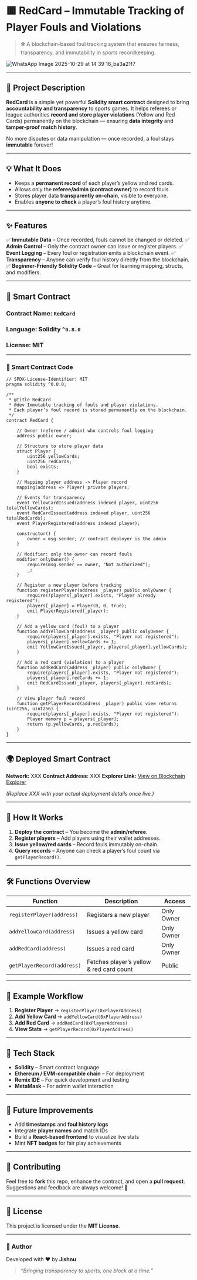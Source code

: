 # 🟥 RedCard – Immutable Tracking of Player Fouls and Violations

> ⚽ A blockchain-based foul tracking system that ensures fairness, transparency, and immutability in sports recordkeeping.

![WhatsApp Image 2025-10-29 at 14 39 16_ba3a21f7](https://github.com/user-attachments/assets/e4dd35f2-75ff-4b76-af14-8364532acd18)



---

## 📘 Project Description

**RedCard** is a simple yet powerful **Solidity smart contract** designed to bring **accountability and transparency** to sports games.
It helps referees or league authorities **record and store player violations** (Yellow and Red Cards) permanently on the blockchain — ensuring **data integrity** and **tamper-proof match history**.

No more disputes or data manipulation — once recorded, a foul stays **immutable** forever!

---

## 💡 What It Does

* Keeps a **permanent record** of each player’s yellow and red cards.
* Allows only the **referee/admin (contract owner)** to record fouls.
* Stores player data **transparently on-chain**, visible to everyone.
* Enables **anyone to check** a player’s foul history anytime.

---

## ✨ Features

✅ **Immutable Data** – Once recorded, fouls cannot be changed or deleted.
✅ **Admin Control** – Only the contract owner can issue or register players.
✅ **Event Logging** – Every foul or registration emits a blockchain event.
✅ **Transparency** – Anyone can verify foul history directly from the blockchain.
✅ **Beginner-Friendly Solidity Code** – Great for learning mapping, structs, and modifiers.

---

## 🚀 Smart Contract

### **Contract Name:** `RedCard`

### **Language:** Solidity `^0.8.0`

### **License:** MIT

---

### 📄 Smart Contract Code

```solidity
// SPDX-License-Identifier: MIT
pragma solidity ^0.8.0;

/**
 * @title RedCard
 * @dev Immutable tracking of fouls and player violations.
 * Each player’s foul record is stored permanently on the blockchain.
 */
contract RedCard {

    // Owner (referee / admin) who controls foul logging
    address public owner;

    // Structure to store player data
    struct Player {
        uint256 yellowCards;
        uint256 redCards;
        bool exists;
    }

    // Mapping player address -> Player record
    mapping(address => Player) private players;

    // Events for transparency
    event YellowCardIssued(address indexed player, uint256 totalYellowCards);
    event RedCardIssued(address indexed player, uint256 totalRedCards);
    event PlayerRegistered(address indexed player);

    constructor() {
        owner = msg.sender; // contract deployer is the admin
    }

    // Modifier: only the owner can record fouls
    modifier onlyOwner() {
        require(msg.sender == owner, "Not authorized");
        _;
    }

    // Register a new player before tracking
    function registerPlayer(address _player) public onlyOwner {
        require(!players[_player].exists, "Player already registered");
        players[_player] = Player(0, 0, true);
        emit PlayerRegistered(_player);
    }

    // Add a yellow card (foul) to a player
    function addYellowCard(address _player) public onlyOwner {
        require(players[_player].exists, "Player not registered");
        players[_player].yellowCards += 1;
        emit YellowCardIssued(_player, players[_player].yellowCards);
    }

    // Add a red card (violation) to a player
    function addRedCard(address _player) public onlyOwner {
        require(players[_player].exists, "Player not registered");
        players[_player].redCards += 1;
        emit RedCardIssued(_player, players[_player].redCards);
    }

    // View player foul record
    function getPlayerRecord(address _player) public view returns (uint256, uint256) {
        require(players[_player].exists, "Player not registered");
        Player memory p = players[_player];
        return (p.yellowCards, p.redCards);
    }
}

```

---

## 🌍 Deployed Smart Contract

**Network:** XXX
**Contract Address:** XXX
**Explorer Link:** [View on Blockchain Explorer](XXX)

*(Replace XXX with your actual deployment details once live.)*

---

## 🧠 How It Works

1. **Deploy the contract** – You become the **admin/referee**.
2. **Register players** – Add players using their wallet addresses.
3. **Issue yellow/red cards** – Record fouls immutably on-chain.
4. **Query records** – Anyone can check a player’s foul count via `getPlayerRecord()`.

---

## 🛠️ Functions Overview

| Function                   | Description                              | Access     |
| -------------------------- | ---------------------------------------- | ---------- |
| `registerPlayer(address)`  | Registers a new player                   | Only Owner |
| `addYellowCard(address)`   | Issues a yellow card                     | Only Owner |
| `addRedCard(address)`      | Issues a red card                        | Only Owner |
| `getPlayerRecord(address)` | Fetches player’s yellow & red card count | Public     |

---

## 🧩 Example Workflow

1. **Register Player** → `registerPlayer(0xPlayerAddress)`
2. **Add Yellow Card** → `addYellowCard(0xPlayerAddress)`
3. **Add Red Card** → `addRedCard(0xPlayerAddress)`
4. **View Stats** → `getPlayerRecord(0xPlayerAddress)`

---

## 🧱 Tech Stack

* **Solidity** – Smart contract language
* **Ethereum / EVM-compatible chain** – For deployment
* **Remix IDE** – For quick development and testing
* **MetaMask** – For admin wallet interaction

---

## 🌱 Future Improvements

* Add **timestamps** and **foul history logs**
* Integrate **player names** and match IDs
* Build a **React-based frontend** to visualize live stats
* Mint **NFT badges** for fair play achievements

---

## 🤝 Contributing

Feel free to **fork** this repo, enhance the contract, and open a **pull request**.
Suggestions and feedback are always welcome! 💬

---

## 📜 License

This project is licensed under the **MIT License**.

---

### 💬 Author

Developed with ❤️ by **Jishnu**

> *“Bringing transparency to sports, one block at a time.”*
